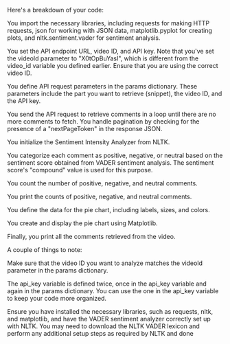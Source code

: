  Here's a breakdown of your code:

You import the necessary libraries, including requests for making HTTP requests, json for working with JSON data, matplotlib.pyplot for creating plots, and nltk.sentiment.vader for sentiment analysis.

You set the API endpoint URL, video ID, and API key. Note that you've set the videoId parameter to "X0tOpBuYasI", which is different from the video_id variable you defined earlier. Ensure that you are using the correct video ID.

You define API request parameters in the params dictionary. These parameters include the part you want to retrieve (snippet), the video ID, and the API key.

You send the API request to retrieve comments in a loop until there are no more comments to fetch. You handle pagination by checking for the presence of a "nextPageToken" in the response JSON.

You initialize the Sentiment Intensity Analyzer from NLTK.

You categorize each comment as positive, negative, or neutral based on the sentiment score obtained from VADER sentiment analysis. The sentiment score's "compound" value is used for this purpose.

You count the number of positive, negative, and neutral comments.

You print the counts of positive, negative, and neutral comments.

You define the data for the pie chart, including labels, sizes, and colors.

You create and display the pie chart using Matplotlib.

Finally, you print all the comments retrieved from the video.

A couple of things to note:

Make sure that the video ID you want to analyze matches the videoId parameter in the params dictionary.

The api_key variable is defined twice, once in the api_key variable and again in the params dictionary. You can use the one in the api_key variable to keep your code more organized.

Ensure you have installed the necessary libraries, such as requests, nltk, and matplotlib, and have the VADER sentiment analyzer correctly set up with NLTK. You may need to download the NLTK VADER lexicon and perform any additional setup steps as required by NLTK and done